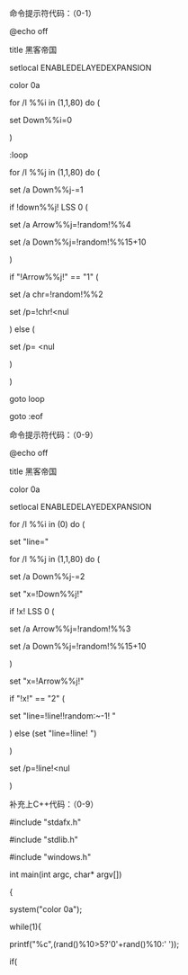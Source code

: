 命令提示符代码：（0-1） 

@echo off

title 黑客帝国

setlocal ENABLEDELAYEDEXPANSION

color 0a

for /l %%i in (1,1,80) do (

set Down%%i=0

)

:loop

for /l %%j in (1,1,80) do (

set /a Down%%j-=1

if !down%%j! LSS 0 (

set /a Arrow%%j=!random!%%4

set /a Down%%j=!random!%%15+10

)

if "!Arrow%%j!" == "1" (

set /a chr=!random!%%2

set /p=!chr!<nul

) else (

set /p= <nul

)

)

goto loop

goto :eof

 

 

命令提示符代码：（0-9）

 

 

@echo off

title 黑客帝国

color 0a

setlocal ENABLEDELAYEDEXPANSION

for /l %%i in (0) do (

set "line="

for /l %%j in (1,1,80) do (

set /a Down%%j-=2

set "x=!Down%%j!"

if !x! LSS 0 (

set /a Arrow%%j=!random!%%3

set /a Down%%j=!random!%%15+10

)

set "x=!Arrow%%j!"

if "!x!" == "2" (

set "line=!line!!random:~-1! "

) else (set "line=!line! ")

)

set /p=!line!<nul

)

 

补充上C++代码：（0-9）

 

 

#include "stdafx.h"

#include "stdlib.h"

#include "windows.h"

int main(int argc, char* argv[])

{

system("color 0a");

while(1){

printf("%c",(rand()%10>5?'0'+rand()%10:' '));

if(